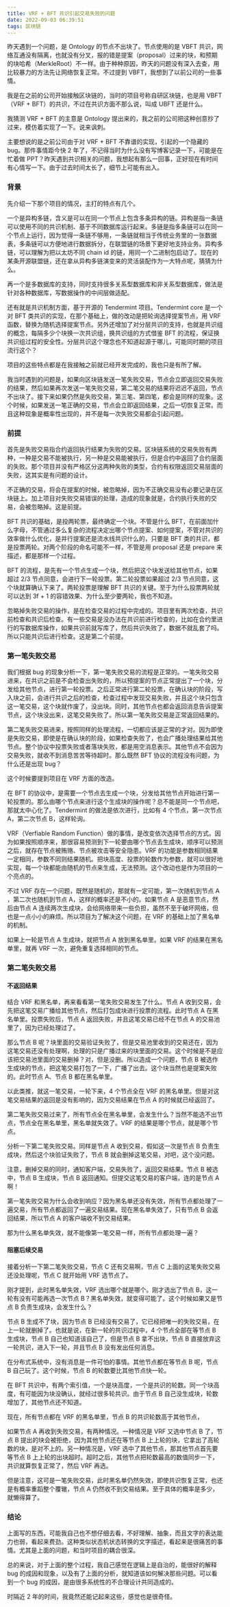 ```yaml
---
title: VRF + BFT 共识引起交易失败的问题
date: 2022-09-03 06:39:51
tags: 区块链
---
```


昨天遇到一个问题，是 Ontology 的节点不出块了。节点使用的是 VBFT 共识，网络互通没有隔离，也就没有分叉，报的错是提案（proposal）过来的块，和预期的块哈希（MerkleRoot）不一样。由于种种原因，昨天的问题没有深入去查，用比较暴力的方法先让网络恢复正常。不过提到 VBFT，我想到了以前公司的一些事情。

我是在之前的公司开始接触区块链的，当时的项目号称自研区块链，也是用 VBFT（VRF + BFT）的共识，不过在共识方面不那么说，叫成 UBFT 还是什么。

我猜测 VRF + BFT 的主意是 Ontology 提出来的，我之前的公司把这种创意抄了过来，模仿着实现了一下。说来讽刺。

主要想说的是之前公司由于对 VRF + BFT 不靠谱的实现，引起的一个隐藏的 bug。那件事情距今快 2 年了，不记得当时为什么没有写博客记录一下，可能是在忙着做 PPT？昨天遇到共识相关的问题，我想起有那么一回事，正好现在有时间有心情写一下。由于过去时间太长了，细节上可能有出入。

### 背景

先介绍一下那个项目的情况，主打的特点有几个。

一个是异构多链，含义是可以在同一个节点上包含多条异构的链。异构是指一条链可以使用不同的共识机制、基于不同数据库运行起来。多链是指多条链可以在同一个节点上运行，因为觉得一条链不够用，一条链就相当于传统业务里的一张数据表，多条链可以方便地进行数据拆分，在联盟链的场景下更好地支持业务。异构多链，可以理解为把以太坊不同 chain id 的链，用同一个二进制包启动了。现在的某条开源联盟链，还在拿从异构多链演变来的灵活装配作为一大特点呢，猜猜为什么。

再一个是多数据库的支持，同时支持很多关系型数据库和非关系型数据库，做法是针对各种数据库，写数据操作的中间层做适配。

还有就是共识机制方面，基于开源的 Tendermint 项目。Tendermint core 是一个对 BFT 类共识的实现，在那个基础上，做的改动是把轮询选择提案节点，用 VRF 函数，替换为随机选择提案节点。另外还增加了对分层共识的支持，也就是共识组的概念，每隔多少个块换一次共识组，换共识组的方式借鉴 BFT 的流程，保证换共识组过程的安全性。分层共识这个理念也不知道起源于哪儿，可能同时期的项目流行这个？

项目的这些特点都是在我接触之前就已经开发完成的，我也只是有所了解。

我当时遇到的问题是，如果向区块链发送一笔失败交易，节点会立即返回交易失败的结果，然后如果再次发送一笔失败交易，第二笔交易的结果将迟迟不返回，节点不出块了。接下来如果仍然是失败交易，第三笔、第四笔，都会是同样的现象。这个时候，如果发送一笔正确的交易，节点会立即返回结果，之后一切恢复正常。而且这种现象是概率性出现的，并不是每一次失败交易都会引起问题。

### 前提

首先是失败交易指合约返回执行结果为失败的交易。区块链系统的交易失败有两种，一种是交易不能被执行，另一种是交易能被执行，但是合约中返回了合约层面的失败。那个项目并没有严格区分这两种失败的类型，合约有权限返回交易层面的失败，这其实是有问题的设计。

不正确的交易，将会在提案的时候，被忽略掉，因为不正确交易没有必要记录在区块链上。加上项目对失败交易错误的处理，造成的现象就是，合约执行失败的交易，会被忽略掉。这是前提。

BFT 共识的基础，是投两轮票，最终确定一个块。不管是什么 BFT，在前面加什么字母，不管通过多么复杂的流程决定出哪个节点提案、如何提案，不管对共识的效率做什么优化，是并行提案还是流水线共识什么的，只要是 BFT 类的共识，都是投票两轮。对两个阶段的命名可能不一样，不管是用 proposal 还是 prepare 来描述，都是那样一个过程。

BFT 的流程，是先有一个节点生成一个块，然后把这个块发送给其他节点，如果超过 2/3 节点同意，会进行下一轮投票。第二轮投票如果超过 2/3 节点同意，这个块就算确认下来了。两轮投票是理解 BFT 共识的关键。至于为什么投票两轮就可以达到 3f + 1 的容错效果、为什么至少要两轮，我也不知道。

忽略掉失败交易的操作，是在检查交易的过程中完成的。项目里有两次检查，共识前检查和共识后检查。有一些交易是没办法在共识前进行检查的，比如在合约里进行的写数据库操作，如果共识前就写库了，然后共识失败了，数据不就乱套了吗。所以只能共识后进行检查。这是第二个前提。

### 第一笔失败交易

我们根据 bug 的现象分析一下，第一笔失败交易的流程是正常的。一笔失败交易进来，在共识之前是不会检查出失败的，所以预提案的节点正常提出了一个块，分发给其他节点，进行第一轮投票。之后正常进行第二轮投票，在确认块的阶段，写入块之前，会进行共识之后的检查，检查过程中发现交易失败，并且这个块只包含这一笔交易，这个块就作废了，没出块。同时，其他节点也都会返回消息告诉提案节点，这个块没出来，这笔交易失败了。所以第一笔失败交易是正常返回结果的。

第二笔失败交易进来，按照同样的处理流程，一切都应该是正常的才对。因为即使是失败交易，即使是在确认块的阶段，如果检查失败了，也会广播处理结果给其他节点。整个协议中投票失败或者落块失败，都是用空消息表示。其他节点不会因为交易失败，就收不到消息苦苦等待超时。那么既然 BFT 协议的流程没有问题，为什么还是出现 bug？

这个时候要提到项目在 VRF 方面的改造。

在 BFT 的协议中，是需要一个节点去生成一个块，分发给其他节点开始进行第一轮投票的。那么由哪个节点来进行这个生成块的操作呢？总不能是同一个节点吧，那就太中心化了。Tendermint 的做法是依次进行，比如有 4 个节点，第一次节点 A，第二次节点 B，这样轮询。

VRF（Verfiable Random Function）做的事情，是改变依次选择节点的方式。因为如果按照顺序来，那很容易预测到下一轮要由哪个节点去生成块，顺序可以预测之后，就存在节点被贿赂、节点被攻击等安全隐患。VRF 的功能是参数相同结果一定相同，参数不同则结果随机。把块高度、投票的轮数作为参数，就可以很好地实现，每一个块都能由随机的节点来生成，无法预测。这个改动也是作为项目的一个亮点的。

不过 VRF 存在一个问题，既然是随机的，那就有一定可能，第一次随机到节点 A ，第二次也随机到节点 A，这样的概率还是不小的。如果节点 A 是恶意节点，然后由节点 A 连续两次生成块，会给网络带来一些负担，虽然不至于破坏网络，但也是一点小小的麻烦。所以项目为了解决这个问题，在 VRF 的基础上加了黑名单的机制。

如果上一轮是节点 A 生成块，就把节点 A 放到黑名单里。如果 VRF 的结果在黑名单里，就再 VRF 一次，避免重复选择相同的节点。

### 第二笔失败交易

#### 不返回结果

结合 VRF 和黑名单，再来看看第一笔失败交易发生了什么。节点 A 收到交易，会先把这笔交易广播给其他节点，然后打包成块进行投票的流程。此时节点 A 在黑名单里。投票失败后，节点 A 返回失败，并且这笔交易已经不在节点 A 的交易池里了，因为已经处理过了。

那么节点 B 呢？块里面的交易验证失败了，但是交易池里收到的交易还在，因为这笔交易还没有处理啊，处理的只是广播过来的块里面的交易。这个时候是不是应该把交易池里面的交易删掉？对，但是没删。所以造成一个问题，节点 B 被选作生成块的节点，把这笔交易打包了一下，广播了出去。这个块当然也是提案失败的。此时节点 A、节点 B 都在黑名单里。

以此类推，就这一笔交易，一轮下来，4 个节点全在 VRF 的黑名单里。但是对这笔交易结果的返回是没有影响的，因为交易结果在节点 A 的时候就已经返回了。

第二笔失败交易过来了，所有节点全在黑名单里，会发生什么？当然不能选不出节点，节点全在黑名单里，黑名单就失效了。VRF 的结果是哪个节点，就是哪个节点。

分析一下第二笔失败交易。同样是节点 A 收到交易，假如这一次是节点 B 负责生成块，然后这个块验证失败了，节点 B 就会删掉这笔交易，对吧，这个没问题。

注意，删掉交易的同时，通知客户端，交易失败了，返回交易结果。节点 B 被选中，节点 B 生成块，节点 B 返回通知。但提交这笔交易的客户端，连的是节点 A 啊！

第一笔失败交易为什么会收到响应？因为黑名单还没有失效，所有节点都处理了一遍交易，所有节点都返回了一遍交易结果。现在黑名单失效了，只有节点 B 会返回结果，所以节点 A 的客户端收不到交易结果。

那为什么黑名单失效，就不能像第一笔交易一样，所有节点都处理一遍？

#### 阻塞后续交易

接着分析一下第二笔失败交易，节点 C 还有交易啊，节点 C 上面的这笔失败交易还没处理呢，节点 C 就开始用 VRF 选节点了。

刚才提到，此时黑名单失效，VRF 选出哪个就是哪个。刚才选出了节点 B，这一轮有没有可能再选一次节点 B？黑名单失效，就变得可能了。这个时候如果又是节点 B 负责生成块，会发生什么？

节点 B 生成不了块，因为节点 B 已经没有交易了，它已经把唯一的失败交易，在上一轮就删掉了。也就是说，在新一轮的共识过程中，4 个节点全部在等节点 B 生成块，节点 B 自己也知道该自己了，但是节点 B 拿不出块，节点 B 直接放弃这一轮共识，进入下一轮，并且节点 B 没有发出任何消息。

在分布式系统中，没有消息是一件可怕的事情。其他节点都在等节点 B 呢，节点 B 自己玩了。这个时候，节点 B 的轮数要比其他节点快一轮。

在 BFT 共识中，有两个索引值，一个是块高度，一个是共识的轮数。同一个块高度，有可能因为块没确认，就经过很多轮共识。由于节点 B 自己没生成块，轮数增加了，其他节点还不知道。

现在，所有节点都在 VRF 的黑名单里，节点 B 的共识轮数高于其他节点，

如果节点 A 再收到失败交易，有两种情况。一种情况是 VRF 又选中节点 B 了，节点 B 提出的块会被拒绝，因为其他节点还在等节点 B 上上轮的块，它拿出了高轮数的块，是对不上的。另一种情况是，VRF 选中了其他节点，那其他节点首先要等节点 B 上上轮的出块超时。超时之后，其他节点把轮数最高的数值同步一下，共识就算恢复正常了，然后 VRF 再选。

但是注意，这可是一笔失败交易，此时黑名单仍然失效，即使共识恢复正常，也还是有概率重蹈整个覆辙，节点 A 仍然收不到交易结果。至于具体的概率是多少，就懒得算了。

### 结论

上面写的东西，可能我自己也不想仔细去看，不好理解、抽象，而且文字的表达能力也弱，看起来费劲。这种类似状态机状态转换的文字描述，看起来是很痛苦的事情。尤其是上面的问题，和当时项目的耦合很深。

总的来说，对于上面的整个过程，我自己感觉在逻辑上是自治的，能很好的解释 bug 的成因和现象，以及有了上面的分析，就知道该如何解决那些问题。可以看到一个 bug 的成因，是由很多系统性的不合理设计共同造成的。

时隔近 2 年的时间，我竟然还能记起来这些，感觉也是很奇怪。


